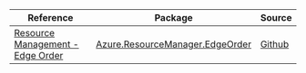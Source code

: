 | Reference | Package | Source |
|---|---|---|
|[Resource Management - Edge Order](resourcemanager.edgeorder-readme.md)|[Azure.ResourceManager.EdgeOrder](https://www.nuget.org/packages/Azure.ResourceManager.EdgeOrder)|[Github](https://github.com/Azure/azure-sdk-for-net/blob/main/sdk/edgeorder/Azure.ResourceManager.EdgeOrder)|
